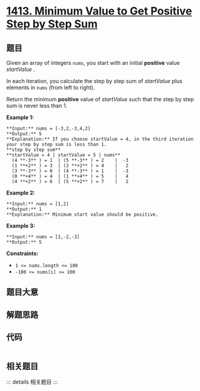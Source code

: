 # [1413. Minimum Value to Get Positive Step by Step Sum](https://leetcode.com/problems/minimum-value-to-get-positive-step-by-step-sum)

## 题目

Given an array of integers `nums`, you start with an initial **positive**
value _startValue_ _._

In each iteration, you calculate the step by step sum of _startValue_  plus
elements in `nums` (from left to right).

Return the minimum **positive** value of  _startValue_ such that the step by
step sum is never less than 1.



**Example 1:**

    
    
    **Input:** nums = [-3,2,-3,4,2]
    **Output:** 5
    **Explanation:** If you choose startValue = 4, in the third iteration your step by step sum is less than 1.
    **step by step sum**
    **startValue = 4 | startValue = 5 | nums**
      (4 **-3** ) = 1  | (5 **-3** ) = 2    |  -3
      (1 **+2** ) = 3  | (2 **+2** ) = 4    |   2
      (3 **-3** ) = 0  | (4 **-3** ) = 1    |  -3
      (0 **+4** ) = 4  | (1 **+4** ) = 5    |   4
      (4 **+2** ) = 6  | (5 **+2** ) = 7    |   2
    

**Example 2:**

    
    
    **Input:** nums = [1,2]
    **Output:** 1
    **Explanation:** Minimum start value should be positive. 
    

**Example 3:**

    
    
    **Input:** nums = [1,-2,-3]
    **Output:** 5
    



**Constraints:**

  * `1 <= nums.length <= 100`
  * `-100 <= nums[i] <= 100`


## 题目大意

## 解题思路

## 代码

```javascript

```

## 相关题目

::: details 相关题目
:::
